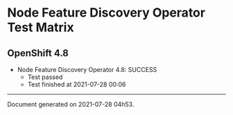 
Node Feature Discovery Operator Test Matrix
===========================================

OpenShift 4.8
-------------


* Node Feature Discovery Operator 4.8: SUCCESS
  - Test passed
  - Test finished at 2021-07-28 00:06


---
Document generated on 2021-07-28 04h53.
